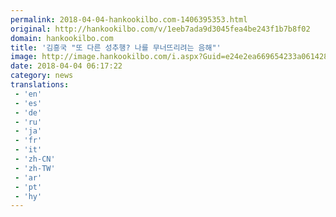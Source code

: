 ```yaml
---
permalink: 2018-04-04-hankookilbo.com-1406395353.html
original: http://hankookilbo.com/v/1eeb7ada9d3045fea4be243f1b7b8f02
domain: hankookilbo.com
title: '김흥국 "또 다른 성추행? 나를 무너뜨리려는 음해"'
image: http://image.hankookilbo.com/i.aspx?Guid=e24e2ea669654233a06142877f8a7d59&Month=201804&size=980
date: 2018-04-04 06:17:22
category: news
translations: 
 - 'en'
 - 'es'
 - 'de'
 - 'ru'
 - 'ja'
 - 'fr'
 - 'it'
 - 'zh-CN'
 - 'zh-TW'
 - 'ar'
 - 'pt'
 - 'hy'
---
```



